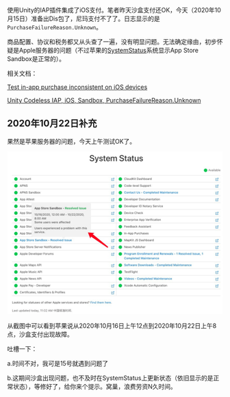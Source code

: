 使用Unity的IAP插件集成了iOS支付。笔者昨天沙盒支付还OK，今天（2020年10月15日）准备出Dis包了，尼玛支付不了了。日志显示的是``PurchaseFailureReason.Unknown``。

商品配置、协议和税务都又从头查了一遍，没有明显问题。无法确定缘由，初步怀疑是Apple服务器的问题（不过苹果的[SystemStatus](Https://developer.apple.com/system-status/)系统显示App Store Sandbox是正常的）。

相关文档：

[Test in-app purchase inconsistent on iOS devices](https://forum.unity.com/threads/test-in-app-purchase-inconsistent-on-ios-devices.917348/)

[Unity Codeless IAP, iOS, Sandbox, PurchaseFailureReason.Unknown](https://answers.unity.com/questions/1333653/unity-codeless-iap-ios-sandbox-purchasefailurereas-1.html)

## 2020年10月22日补充
果然是苹果服务器的问题，今天上午测试OK了。

![](https://raw.githubusercontent.com/iningwei/SelfPictureHost/master/Blog/20201022153701.png)

从截图中可以看到苹果说从2020年10月16日上午12点到2020年10月22日上午8点，沙盒支付出现故障。

吐槽一下：

a.时间不对，我可是15号就遇到问题了

b.这期间沙盒出现问题，也不及时在SystemStatus上更新状态（依旧显示的是正常状态），等修好了，给你来个提示。窝巢，浪费劳资N久时间。